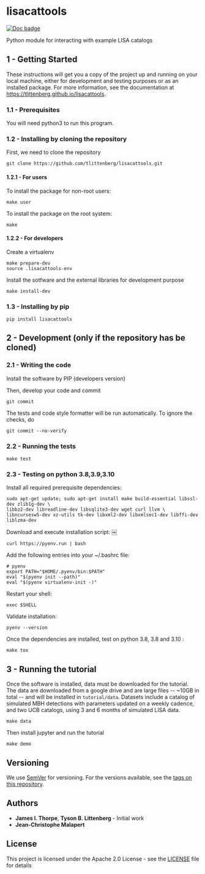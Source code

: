 # lisacattools

[![Doc badge](https://img.shields.io/badge/Docs-master-brightgreen)](https://tlittenberg.github.io/lisacattools)

Python module for interacting with example LISA catalogs

## 1 - Getting Started

These instructions will get you a copy of the project up and running on your local machine,
either for development and testing purposes or as an installed package.  For more information, see the documentation at https://tlittenberg.github.io/lisacattools.

### 1.1 - Prerequisites

You will need python3 to run this program.

### 1.2 - Installing by cloning the repository

First, we need to clone the repository
```
git clone https://github.com/tlittenberg/lisacattools.git
```

#### 1.2.1 - For users

To install the package for non-root users:
```
make user
```

To install the package on the root system:
```
make
```

#### 1.2.2 - For developers

Create a virtualenv

```
make prepare-dev
source .lisacattools-env
```

Install the sotfware and the external libraries for development purpose

```
make install-dev
```

### 1.3 - Installing by pip

```
pip install lisacattools
```

## 2 - Development (only if the repository has be cloned)

### 2.1 - Writing the code

Install the software by PIP (developers version)

Then, develop your code and commit
```
git commit
```
The tests and code style formatter will be run automatically. To ignore the
checks, do
```
git commit --no-verify
```

### 2.2 - Running the tests

```
make test
```

### 2.3 - Testing on python 3.8,3.9,3.10

Install all required prerequisite dependencies:

```
sudo apt-get update; sudo apt-get install make build-essential libssl-dev zlib1g-dev \
libbz2-dev libreadline-dev libsqlite3-dev wget curl llvm \
libncursesw5-dev xz-utils tk-dev libxml2-dev libxmlsec1-dev libffi-dev liblzma-dev

```

Download and execute installation script:
￼
```
curl https://pyenv.run | bash
```

Add the following entries into your ~/.bashrc file:

```
# pyenv
export PATH="$HOME/.pyenv/bin:$PATH"
eval "$(pyenv init --path)"
eval "$(pyenv virtualenv-init -)"
```

Restart your shell:

```
exec $SHELL
```

Validate installation:

```
pyenv --version
```

Once the dependencies are installed, test on python 3.8, 3.8 and 3.10 :

```
make tox
```

## 3 - Running the tutorial

Once the software is installed, data must be downloaded for the tutorial.
The data are downloaded from a google drive and are large files -- ~10GB in total -- and will be installed
in `tutorial/data`.
Datasets include a catalog of simulated MBH detections with parameters updated on a weekly cadence,
and two UCB catalogs, using 3 and 6 months of simulated LISA data.
```
make data
```

Then install jupyter and run the tutorial
```
make demo
```

## Versioning

We use [SemVer](http://semver.org/) for versioning. For the versions available, see the [tags on this repository](https://github.com/your/project/tags).

## Authors

* **James I. Thorpe**, **Tyson B. Littenberg** - Initial work
* **Jean-Christophe Malapert**

## License

This project is licensed under the Apache 2.0 License - see the [LICENSE](LICENSE) file for details
